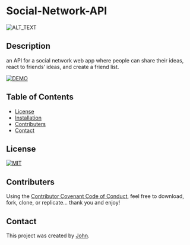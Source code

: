 # Social-Network-API

![ALT_TEXT](https://img.shields.io/badge/GRAY_TEXT-COLOR_TEXT-COLOR)

## Description
an API for a social network web app where people can share their ideas, react to friends’ ideas, and create a friend list.

[![DEMO](https://www.freepnglogos.com/uploads/youtube-logo-icon-png-11.png)](https://youtu.be/bPFUELGuzTQ)


## Table of Contents
  - [License](#license)
  - [Installation](#installation)
  - [Contributers](#contributers)
  - [Contact](#contact)


## License
<a href="https://opensource.org/licenses/MIT">
<img src="https://img.shields.io/badge/GRAY_TEXT-COLOR_TEXT-COLOR" alt="MIT"></a>

## Contributers
Using the [Contributor Covenant Code of Conduct](https://www.contributor-covenant.org/version/2/0/code_of_conduct/code_of_conduct.md), feel free to download, fork, clone, or replicate... thank you and enjoy! 

## Contact
This project was created by [John](https://github.com/johnhughes814).